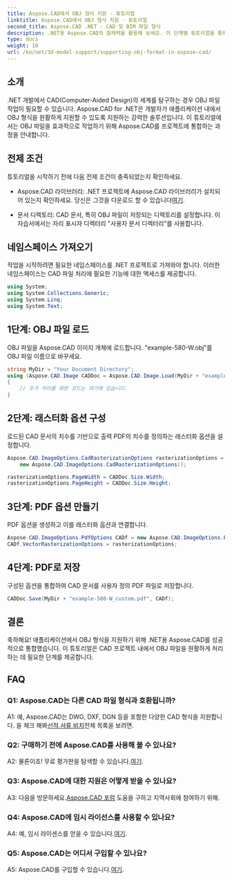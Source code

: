 ```yaml
---
title: Aspose.CAD에서 OBJ 형식 지원 - 튜토리얼
linktitle: Aspose.CAD에서 OBJ 형식 지원 - 튜토리얼
second_title: Aspose.CAD .NET - CAD 및 BIM 파일 형식
description: .NET용 Aspose.CAD의 잠재력을 활용해 보세요. 이 단계별 튜토리얼을 통해 CAD 애플리케이션에서 OBJ 형식을 원활하게 지원하는 방법을 알아보세요.
type: docs
weight: 10
url: /ko/net/3d-model-support/supporting-obj-format-in-aspose-cad/
---
```

## 소개

.NET 개발에서 CAD(Computer-Aided Design)의 세계를 탐구하는 경우 OBJ 파일 작업이 필요할 수 있습니다. Aspose.CAD for .NET은 개발자가 애플리케이션 내에서 OBJ 형식을 원활하게 지원할 수 있도록 지원하는 강력한 솔루션입니다. 이 튜토리얼에서는 OBJ 파일을 효과적으로 작업하기 위해 Aspose.CAD를 프로젝트에 통합하는 과정을 안내합니다.

## 전제 조건

튜토리얼을 시작하기 전에 다음 전제 조건이 충족되었는지 확인하세요.

-  Aspose.CAD 라이브러리: .NET 프로젝트에 Aspose.CAD 라이브러리가 설치되어 있는지 확인하세요. 당신은 그것을 다운로드 할 수 있습니다[여기](https://releases.aspose.com/cad/net/).

- 문서 디렉토리: CAD 문서, 특히 OBJ 파일이 저장되는 디렉토리를 설정합니다. 이 자습서에서는 자리 표시자 디렉터리 "사용자 문서 디렉터리"를 사용합니다.

## 네임스페이스 가져오기

작업을 시작하려면 필요한 네임스페이스를 .NET 프로젝트로 가져와야 합니다. 이러한 네임스페이스는 CAD 파일 처리에 필요한 기능에 대한 액세스를 제공합니다.

```csharp
using System;
using System.Collections.Generic;
using System.Linq;
using System.Text;
```


## 1단계: OBJ 파일 로드

OBJ 파일을 Aspose.CAD 이미지 개체에 로드합니다. "example-580-W.obj"를 OBJ 파일 이름으로 바꾸세요.

```csharp
string MyDir = "Your Document Directory";
using (Aspose.CAD.Image CADDoc = Aspose.CAD.Image.Load(MyDir + "example-580-W.obj"))
{
    // 추가 처리를 위한 코드는 여기에 있습니다.
}
```

## 2단계: 래스터화 옵션 구성

로드된 CAD 문서의 치수를 기반으로 출력 PDF의 치수를 정의하는 래스터화 옵션을 설정합니다.

```csharp
Aspose.CAD.ImageOptions.CadRasterizationOptions rasterizationOptions =
    new Aspose.CAD.ImageOptions.CadRasterizationOptions();

rasterizationOptions.PageWidth = CADDoc.Size.Width;
rasterizationOptions.PageHeight = CADDoc.Size.Height;
```

## 3단계: PDF 옵션 만들기

PDF 옵션을 생성하고 이를 래스터화 옵션과 연결합니다.

```csharp
Aspose.CAD.ImageOptions.PdfOptions CADf = new Aspose.CAD.ImageOptions.PdfOptions();
CADf.VectorRasterizationOptions = rasterizationOptions;
```

## 4단계: PDF로 저장

구성된 옵션을 통합하여 CAD 문서를 사용자 정의 PDF 파일로 저장합니다.

```csharp
CADDoc.Save(MyDir + "example-580-W_custom.pdf", CADf);
```

## 결론

축하해요! 애플리케이션에서 OBJ 형식을 지원하기 위해 .NET용 Aspose.CAD를 성공적으로 통합했습니다. 이 튜토리얼은 CAD 프로젝트 내에서 OBJ 파일을 원활하게 처리하는 데 필요한 단계를 제공합니다.

## FAQ

### Q1: Aspose.CAD는 다른 CAD 파일 형식과 호환됩니까?

 A1: 예, Aspose.CAD는 DWG, DXF, DGN 등을 포함한 다양한 CAD 형식을 지원합니다. 을 체크 해봐[선적 서류 비치](https://reference.aspose.com/cad/net/)전체 목록을 보려면.

### Q2: 구매하기 전에 Aspose.CAD를 사용해 볼 수 있나요?

 A2: 물론이죠! 무료 평가판을 탐색할 수 있습니다.[여기](https://releases.aspose.com/).

### Q3: Aspose.CAD에 대한 지원은 어떻게 받을 수 있나요?

 A3: 다음을 방문하세요.[Aspose.CAD 포럼](https://forum.aspose.com/c/cad/19) 도움을 구하고 지역사회에 참여하기 위해.

### Q4: Aspose.CAD에 임시 라이선스를 사용할 수 있나요?

 A4: 예, 임시 라이센스를 얻을 수 있습니다.[여기](https://purchase.aspose.com/temporary-license/).

### Q5: Aspose.CAD는 어디서 구입할 수 있나요?

 A5: Aspose.CAD를 구입할 수 있습니다.[여기](https://purchase.aspose.com/buy).